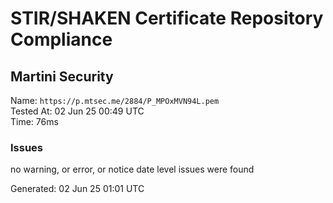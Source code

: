 # STIR/SHAKEN Certificate Repository Compliance

## Martini Security

Name: `https://p.mtsec.me/2884/P_MPOxMVN94L.pem`\
Tested At: 02 Jun 25 00:49 UTC\
Time: 76ms

### Issues

no warning, or error, or notice date level issues were found

Generated: 02 Jun 25 01:01 UTC